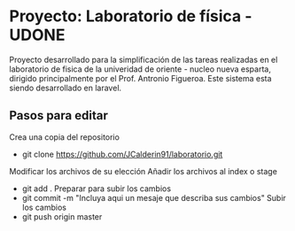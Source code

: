 # Proyecto: Laboratorio de física - UDONE
Proyecto desarrollado para la simplificación de las tareas realizadas en el laboratorio de fisica de la univeridad de oriente -  nucleo nueva esparta, dirigido principalmente por el Prof. Antronio Figueroa. Este sistema esta siendo desarrollado en laravel.

## Pasos para editar

Crea una copia del repositorio	
- git clone https://github.com/JCalderin91/laboratorio.git

Modificar los archivos de su elección
Añadir los archivos al index o stage	
- git add .
Preparar para subir los cambios
- git commit -m "Incluya aqui un mesaje que describa sus cambios"
Subir los cambios
- git push origin master



